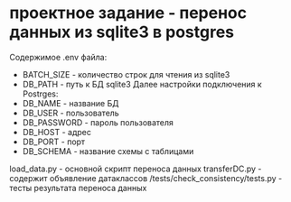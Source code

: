 # проектное задание - перенос данных из sqlite3 в postgres

Содержимое .env файла:
- BATCH_SIZE - количество строк для чтения из sqlite3
- DB_PATH - путь к БД sqlite3
Далее настройки подключения к Postrges:
- DB_NAME - название БД
- DB_USER - пользователь
- DB_PASSWORD - пароль пользователя
- DB_HOST - адрес
- DB_PORT - порт
- DB_SCHEMA - название схемы с таблицами

load_data.py - основной скрипт переноса данных
transferDC.py - содержит объявление датаклассов
/tests/check_consistency/tests.py - тесты результата переноса данных